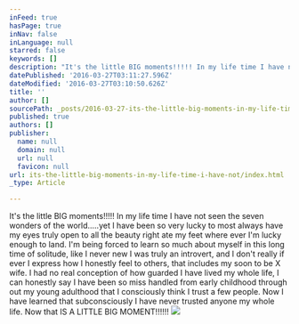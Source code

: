 ```yaml
---
inFeed: true
hasPage: true
inNav: false
inLanguage: null
starred: false
keywords: []
description: "It's the little BIG moments!!!!! In my life time I have not seen the seven wonders of the world.....yet I have been so very lucky to most always have my eyes truly open to all the beauty right ate my feet where ever I'm lucky enough to land. I'm being forced to learn so much about myself in this long time of solitude, like I never new I was truly an introvert, and I don't really ever express how I honestly feel to others, that includes my soon to be X wife. I had no real conception of how guarded I have lived my whole life, I can honestly say I have been so miss handled from early childhood through out my young adulthood that I con"
datePublished: '2016-03-27T03:11:27.596Z'
dateModified: '2016-03-27T03:10:50.626Z'
title: ''
author: []
sourcePath: _posts/2016-03-27-its-the-little-big-moments-in-my-life-time-i-have-not.md
published: true
authors: []
publisher:
  name: null
  domain: null
  url: null
  favicon: null
url: its-the-little-big-moments-in-my-life-time-i-have-not/index.html
_type: Article

---
```

It's the little BIG moments!!!!! In my life time I have not seen the seven wonders of the world.....yet I have been so very lucky to most always have my eyes truly open to all the beauty right ate my feet where ever I'm lucky enough to land. I'm being forced to learn so much about myself in this long time of solitude, like I never new I was truly an introvert, and I don't really if ever I express how I honestly feel to others, that includes my soon to be X wife. I had no real conception of how guarded I have lived my whole life, I can honestly say I have been so miss handled from early childhood through out my young adulthood that I consciously think I trust a few people. Now I have learned that subconsciously I have never trusted anyone my whole life. Now that IS A LITTLE BIG MOMENT!!!!!!
![](https://the-grid-user-content.s3-us-west-2.amazonaws.com/099e3ed9-1fa9-4428-90dd-795b5b7478ef.jpg)